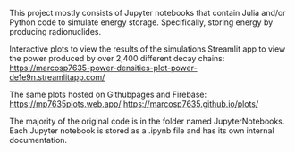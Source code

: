 This project mostly consists of Jupyter notebooks that contain Julia and/or Python code to simulate energy storage. Specifically, storing energy by producing radionuclides. 

Interactive plots to view the results of the simulations
Streamlit app to view the power produced by over 2,400 different decay chains: 
    https://marcosp7635-power-densities-plot-power-de1e9n.streamlitapp.com/ 
 
The same plots hosted on Githubpages and Firebase: 
    https://mp7635plots.web.app/ 
    https://marcosp7635.github.io/plots/ 

The majority of the original code is in the folder named JupyterNotebooks. Each Jupyter notebook is stored as a .ipynb file and has its own internal documentation. 


    
